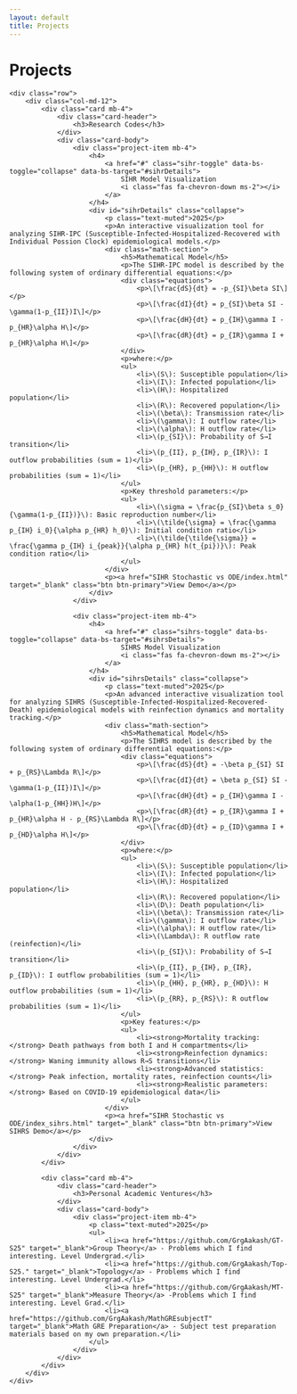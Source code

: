 ```yaml
---
layout: default
title: Projects
---
```


<div class="container mt-5">
    <h1 class="mb-5">Projects</h1>

    <div class="row">
        <div class="col-md-12">
            <div class="card mb-4">
                <div class="card-header">
                    <h3>Research Codes</h3>
                </div>
                <div class="card-body">
                    <div class="project-item mb-4">
                        <h4>
                            <a href="#" class="sihr-toggle" data-bs-toggle="collapse" data-bs-target="#sihrDetails">
                                SIHR Model Visualization
                                <i class="fas fa-chevron-down ms-2"></i>
                            </a>
                        </h4>
                        <div id="sihrDetails" class="collapse">
                            <p class="text-muted">2025</p>
                            <p>An interactive visualization tool for analyzing SIHR-IPC (Susceptible-Infected-Hospitalized-Recovered with Individual Possion Clock) epidemiological models.</p>
                            <div class="math-section">
                                <h5>Mathematical Model</h5>
                                <p>The SIHR-IPC model is described by the following system of ordinary differential equations:</p>
                                <div class="equations">
                                    <p>\[\frac{dS}{dt} = -p_{SI}\beta SI\]</p>
                                    <p>\[\frac{dI}{dt} = p_{SI}\beta SI - \gamma(1-p_{II})I\]</p>
                                    <p>\[\frac{dH}{dt} = p_{IH}\gamma I - p_{HR}\alpha H\]</p>
                                    <p>\[\frac{dR}{dt} = p_{IR}\gamma I + p_{HR}\alpha H\]</p>
                                </div>
                                <p>where:</p>
                                <ul>
                                    <li>\(S\): Susceptible population</li>
                                    <li>\(I\): Infected population</li>
                                    <li>\(H\): Hospitalized population</li>
                                    <li>\(R\): Recovered population</li>
                                    <li>\(\beta\): Transmission rate</li>
                                    <li>\(\gamma\): I outflow rate</li>
                                    <li>\(\alpha\): H outflow rate</li>
                                    <li>\(p_{SI}\): Probability of S→I transition</li>
                                    <li>\(p_{II}, p_{IH}, p_{IR}\): I outflow probabilities (sum = 1)</li>
                                    <li>\(p_{HR}, p_{HH}\): H outflow probabilities (sum = 1)</li>
                                </ul>
                                <p>Key threshold parameters:</p>
                                <ul>
                                    <li>\(\sigma = \frac{p_{SI}\beta s_0}{\gamma(1-p_{II})}\): Basic reproduction number</li>
                                    <li>\(\tilde{\sigma} = \frac{\gamma p_{IH} i_0}{\alpha p_{HR} h_0}\): Initial condition ratio</li>
                                    <li>\(\tilde{\tilde{\sigma}} = \frac{\gamma p_{IH} i_{peak}}{\alpha p_{HR} h(t_{pi})}\): Peak condition ratio</li>
                                </ul>
                            </div>
                            <p><a href="SIHR Stochastic vs ODE/index.html" target="_blank" class="btn btn-primary">View Demo</a></p>
                        </div>
                    </div>

                    <div class="project-item mb-4">
                        <h4>
                            <a href="#" class="sihrs-toggle" data-bs-toggle="collapse" data-bs-target="#sihrsDetails">
                                SIHRS Model Visualization
                                <i class="fas fa-chevron-down ms-2"></i>
                            </a>
                        </h4>
                        <div id="sihrsDetails" class="collapse">
                            <p class="text-muted">2025</p>
                            <p>An advanced interactive visualization tool for analyzing SIHRS (Susceptible-Infected-Hospitalized-Recovered-Death) epidemiological models with reinfection dynamics and mortality tracking.</p>
                            <div class="math-section">
                                <h5>Mathematical Model</h5>
                                <p>The SIHRS model is described by the following system of ordinary differential equations:</p>
                                <div class="equations">
                                    <p>\[\frac{dS}{dt} = -\beta p_{SI} SI + p_{RS}\Lambda R\]</p>
                                    <p>\[\frac{dI}{dt} = \beta p_{SI} SI - \gamma(1-p_{II})I\]</p>
                                    <p>\[\frac{dH}{dt} = p_{IH}\gamma I - \alpha(1-p_{HH})H\]</p>
                                    <p>\[\frac{dR}{dt} = p_{IR}\gamma I + p_{HR}\alpha H - p_{RS}\Lambda R\]</p>
                                    <p>\[\frac{dD}{dt} = p_{ID}\gamma I + p_{HD}\alpha H\]</p>
                                </div>
                                <p>where:</p>
                                <ul>
                                    <li>\(S\): Susceptible population</li>
                                    <li>\(I\): Infected population</li>
                                    <li>\(H\): Hospitalized population</li>
                                    <li>\(R\): Recovered population</li>
                                    <li>\(D\): Death population</li>
                                    <li>\(\beta\): Transmission rate</li>
                                    <li>\(\gamma\): I outflow rate</li>
                                    <li>\(\alpha\): H outflow rate</li>
                                    <li>\(\Lambda\): R outflow rate (reinfection)</li>
                                    <li>\(p_{SI}\): Probability of S→I transition</li>
                                    <li>\(p_{II}, p_{IH}, p_{IR}, p_{ID}\): I outflow probabilities (sum = 1)</li>
                                    <li>\(p_{HH}, p_{HR}, p_{HD}\): H outflow probabilities (sum = 1)</li>
                                    <li>\(p_{RR}, p_{RS}\): R outflow probabilities (sum = 1)</li>
                                </ul>
                                <p>Key features:</p>
                                <ul>
                                    <li><strong>Mortality tracking:</strong> Death pathways from both I and H compartments</li>
                                    <li><strong>Reinfection dynamics:</strong> Waning immunity allows R→S transitions</li>
                                    <li><strong>Advanced statistics:</strong> Peak infection, mortality rates, reinfection counts</li>
                                    <li><strong>Realistic parameters:</strong> Based on COVID-19 epidemiological data</li>
                                </ul>
                            </div>
                            <p><a href="SIHR Stochastic vs ODE/index_sihrs.html" target="_blank" class="btn btn-primary">View SIHRS Demo</a></p>
                        </div>
                    </div>
                </div>
            </div>

            <div class="card mb-4">
                <div class="card-header">
                    <h3>Personal Academic Ventures</h3>
                </div>
                <div class="card-body">
                    <div class="project-item mb-4">
                        <p class="text-muted">2025</p>
                        <ul>
                            <li><a href="https://github.com/GrgAakash/GT-S25" target="_blank">Group Theory</a> - Problems which I find interesting. Level Undergrad.</li>
                            <li><a href="https://github.com/GrgAakash/Top-S25." target="_blank">Topology</a> - Problems which I find interesting. Level Undergrad.</li>
                            <li><a href="https://github.com/GrgAakash/MT-S25" target="_blank">Measure Theory</a> -Problems which I find interesting. Level Grad.</li>
                            <li><a href="https://github.com/GrgAakash/MathGREsubjectT" target="_blank">Math GRE Preparation</a> - Subject test preparation materials based on my own preparation.</li>
                        </ul>
                    </div>
                </div>
            </div>
        </div>
    </div>
</div>

<style>
.math-section {
    margin: 2rem 0;
    padding: 1rem;
    background-color: #f8f9fa;
    border-radius: 8px;
}

.equations {
    margin: 1rem 0;
    padding: 1rem;
    background-color: white;
    border-radius: 4px;
    overflow-x: auto;
}

.equations p {
    margin: 0.5rem 0;
    text-align: center;
}

.sihr-toggle {
    color: inherit;
    text-decoration: none;
    display: flex;
    align-items: center;
    justify-content: space-between;
}

.sihr-toggle:hover {
    color: #007bff;
}

.sihr-toggle .fa-chevron-down {
    transition: transform 0.3s ease;
}

.sihr-toggle[aria-expanded="true"] .fa-chevron-down {
    transform: rotate(180deg);
}

.btn-primary {
    background-color: #007bff;
    color: white;
    padding: 0.5rem 1rem;
    border-radius: 4px;
    text-decoration: none;
    display: inline-block;
}

.btn-primary:hover {
    background-color: #0056b3;
    color: white;
}
</style>

<script>
document.addEventListener('DOMContentLoaded', function() {
    const sihrToggle = document.querySelector('.sihr-toggle');
    const sihrsToggle = document.querySelector('.sihrs-toggle');
    
    sihrToggle.addEventListener('click', function(e) {
        e.preventDefault();
        const icon = this.querySelector('.fa-chevron-down');
        if (this.getAttribute('aria-expanded') === 'true') {
            this.setAttribute('aria-expanded', 'false');
        } else {
            this.setAttribute('aria-expanded', 'true');
        }
    });
    
    sihrsToggle.addEventListener('click', function(e) {
        e.preventDefault();
        const icon = this.querySelector('.fa-chevron-down');
        if (this.getAttribute('aria-expanded') === 'true') {
            this.setAttribute('aria-expanded', 'false');
        } else {
            this.setAttribute('aria-expanded', 'true');
        }
    });
});
</script> 